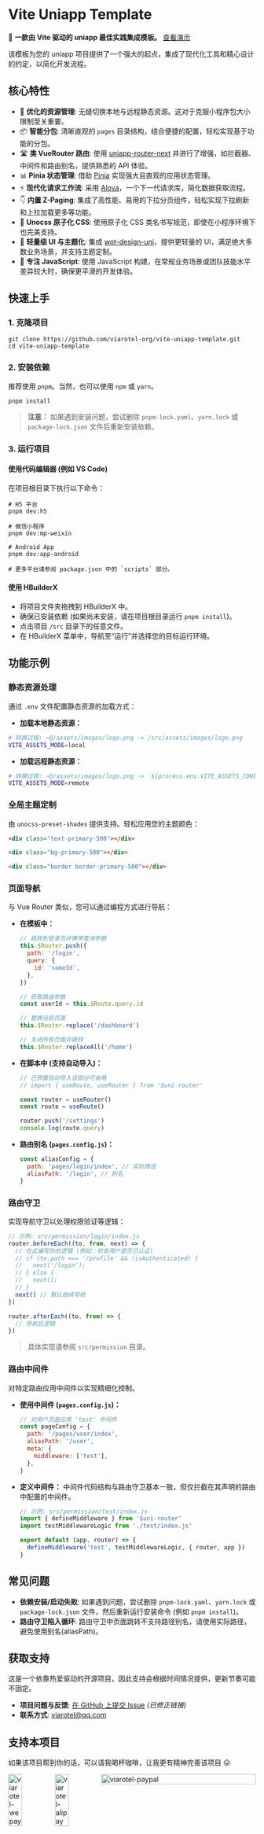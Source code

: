 # Vite Uniapp Template

🚀 **一款由 Vite 驱动的 uniapp 最佳实践集成模板。** [查看演示](https://vite-uniapp-template.netlify.app/)

该模板为您的 uniapp 项目提供了一个强大的起点，集成了现代化工具和精心设计的约定，以简化开发流程。

## 核心特性

- 💪 **优化的资源管理**: 无缝切换本地与远程静态资源。这对于克服小程序包大小限制至关重要。
- 📦 **智能分包**: 清晰直观的 `pages` 目录结构，结合便捷的配置，轻松实现基于功能的分包。
- 🛣 **类 VueRouter 路由**: 使用 [uniapp-router-next](https://www.npmjs.com/package/uniapp-router-next) 并进行了增强，如拦截器、中间件和路由别名，提供熟悉的 API 体验。
- 📊 **Pinia 状态管理**: 借助 [Pinia](https://pinia.vuejs.org/) 实现强大且直观的应用状态管理。
- ⚡️ **现代化请求工作流**: 采用 [Alova](https://alova.js.org/)，一个下一代请求库，简化数据获取流程。
- 👇 **内置 Z-Paging**: 集成了高性能、易用的下拉分页组件，轻松实现下拉刷新和上拉加载更多等功能。
- 💅 **Unocss 原子化 CSS**: 使用原子化 CSS 类名书写规范，即使在小程序环境下也完美支持。
- 🎨 **轻量级 UI 与主题化**: 集成 [wot-design-uni](https://netlify.wot-design-uni.cn/)，提供更轻量的 UI，满足绝大多数业务场景，并支持主题定制。
- 📝 **专注 JavaScript**: 使用 JavaScript 构建，在常规业务场景或团队技能水平差异较大时，确保更平滑的开发体验。

## 快速上手

### 1. 克隆项目

```shell
git clone https://github.com/viarotel-org/vite-uniapp-template.git
cd vite-uniapp-template
```

### 2\. 安装依赖

推荐使用 `pnpm`。当然，也可以使用 `npm` 或 `yarn`。

```shell
pnpm install
```

> **注意：** 如果遇到安装问题，尝试删除 `pnpm-lock.yaml`、`yarn.lock` 或 `package-lock.json` 文件后重新安装依赖。

### 3\. 运行项目

#### 使用代码编辑器 (例如 VS Code)

在项目根目录下执行以下命令：

```shell
# H5 平台
pnpm dev:h5

# 微信小程序
pnpm dev:mp-weixin

# Android App
pnpm dev:app-android

# 更多平台请参阅 package.json 中的 `scripts` 部分。
```

#### 使用 HBuilderX

- 将项目文件夹拖拽到 HBuilderX 中。
- 确保已安装依赖 (如果尚未安装，请在项目根目录运行 `pnpm install`)。
- 点击项目 `/src` 目录下的任意文件。
- 在 HBuilderX 菜单中，导航至“运行”并选择您的目标运行环境。

## 功能示例

### 静态资源处理

通过 `.env` 文件配置静态资源的加载方式：

- **加载本地静态资源：**

```bash
# 转换过程: ~@/assets/images/logo.png -> /src/assets/images/logo.png
VITE_ASSETS_MODE=local
```

- **加载远程静态资源：**

```bash
# 转换过程: ~@/assets/images/logo.png -> `${process.env.VITE_ASSETS_CDN}/images/logo.png`
VITE_ASSETS_MODE=remote
```

### 全局主题定制

由 `unocss-preset-shades` 提供支持。轻松应用您的主题颜色：

```html
<div class="text-primary-500"></div>

<div class="bg-primary-500"></div>

<div class="border border-primary-500"></div>
```

### 页面导航

与 Vue Router 类似，您可以通过编程方式进行导航：

- **在模板中：**

  ```javascript
  // 跳转到登录页并携带查询参数
  this.$Router.push({
    path: '/login',
    query: {
      id: 'someId',
    },
  })

  // 获取路由参数
  const userId = this.$Route.query.id

  // 替换当前页面
  this.$Router.replace('/dashboard')

  // 关闭所有页面并跳转
  this.$Router.replaceAll('/home')
  ```

- **在脚本中 (支持自动导入)：**

  ```javascript
  // 已预置自动导入该部分可省略
  // import { useRoute, useRouter } from '$uni-router'

  const router = useRouter()
  const route = useRoute()

  router.push('/settings')
  console.log(route.query)
  ```

- **路由别名 (`pages.config.js`)：**

  ```javascript
  const aliasConfig = {
    path: 'pages/login/index', // 实际路径
    aliasPath: '/login', // 别名
  }
  ```

### 路由守卫

实现导航守卫以处理权限验证等逻辑：

```javascript
// 示例: src/permission/login/index.js
router.beforeEach((to, from, next) => {
  // 在此编写你的逻辑 (例如：检查用户是否已认证)
  // if (to.path === '/profile' && !isAuthenticated) {
  //   next('/login');
  // } else {
  //   next();
  // }
  next() // 默认继续导航
})

router.afterEach((to, from) => {
  // 导航后逻辑
})
```

> 具体实现请参阅 `src/permission` 目录。

### 路由中间件

对特定路由应用中间件以实现精细化控制。

- **使用中间件 (`pages.config.js`)：**

  ```javascript
  // 对用户页面应用 'test' 中间件
  const pageConfig = {
    path: '/pages/user/index',
    aliasPath: '/user',
    meta: {
      middleware: ['test'],
    },
  }
  ```

- **定义中间件：**
  中间件代码结构与路由守卫基本一致，但仅拦截在其声明的路由中配置的中间件。

  ```javascript
  // 示例: src/permission/test/index.js
  import { defineMiddleware } from '$uni-router'
  import testMiddlewareLogic from './test/index.js'

  export default (app, router) => {
    defineMiddleware('test', testMiddlewareLogic, { router, app })
  }
  ```

## 常见问题

- **依赖安装/启动失败**:
  如果遇到问题，尝试删除 `pnpm-lock.yaml`、`yarn.lock` 或 `package-lock.json` 文件，然后重新运行安装命令 (例如 `pnpm install`)。
- **路由守卫陷入循环**:
  路由守卫中页面跳转不支持路径别名，请使用实际路径，避免使用别名(aliasPath)。

## 获取支持

这是一个依靠热爱驱动的开源项目，因此支持会根据时间情况提供，更新节奏可能不固定。

- **项目问题与反馈**: [在 GitHub 上提交 Issue](https://www.google.com/search?q=https://github.com/viarotel/vite-uniapp-template/issues) _(已修正链接)_
- **联系方式**: viarotel@qq.com

## 支持本项目

如果该项目帮到你的话，可以请我喝杯咖啡，让我更有精神完善该项目 😛

<div style="display:flex;">
  <img src="https://cdn.jsdelivr.net/gh/viarotel-org/escrcpy@main/src/assets/sponsor/viarotel-wepay.png" alt="viarotel-wepay" width="30%">
  <img src="https://cdn.jsdelivr.net/gh/viarotel-org/escrcpy@main/src/assets/sponsor/viarotel-alipay.png" alt="viarotel-alipay" width="30%">
  <img src="https://cdn.jsdelivr.net/gh/viarotel-org/escrcpy@main/src/assets/sponsor/viarotel-paypal.png" alt="viarotel-paypal" width="100%">
</div>